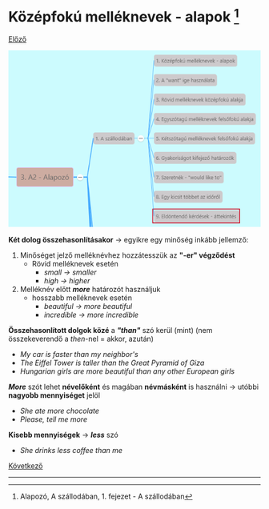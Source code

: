 # Középfokú melléknevek - alapok [^1]

[Előző](../../2-Minimumszint_A1/2.5-Munka/4.md)

![3.1](../images/3.1.png)

**Két dolog összehasonlításakor** -> egyikre egy minőség inkább jellemző:
1. Minőséget jelző melléknévhez hozzátesszük az **"-er" végződést**
   * Rövid melléknevek esetén
     * *small -> smaller*
     * *high -> higher*
2. Melléknév előtt ***more*** határozót használjuk
   * hosszabb melléknevek esetén
     * *beautiful -> more beautiful*
     * *incredible -> more incredible*

**Összehasonlított dolgok közé** a ***"than"*** szó kerül (mint) (nem összekeverendő a *then*-nel = akkor, azután)
* *My car is faster than my neighbor's*
* *The Eiffel Tower is taller than the Great Pyramid of Giza*
* *Hungarian girls are more beautiful than any other European girls*

***More*** szót lehet **névelőként** és magában **névmásként** is használni -> utóbbi **nagyobb mennyiséget** jelöl
* *She ate more chocolate*
* *Please, tell me more*

**Kisebb mennyiségek** -> ***less*** szó
* *She drinks less coffee than me*

[Következő](2.md)

---
[^1]: Alapozó, A szállodában, 1. fejezet - A szállodában